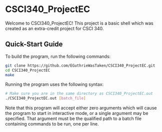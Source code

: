 # CSCI340_ProjectEC

Welcome to CSCI340_ProjectEC! This project is a basic shell which was created as an extra-credit project for CSCI 340.

## Quick-Start Guide

To build the program, run the following commands:

```bash
git clone https://github.com/EGuthrieWasTaken/CSCI340_ProjectEC.git
cd CSCI340_ProjectEC
make
```

Running the program uses the following syntax:

```bash
# Make sure you are in the same directory as CSCI340_ProjectEC.out
./CSCI340_ProjectEC.out [batch_file]
```

Note that this program will accept either zero arguments which will cause the program to start in interactive mode, or a single argument may be specified. That argument must be the qualified path to a batch file containing commands to be run, one per line.
